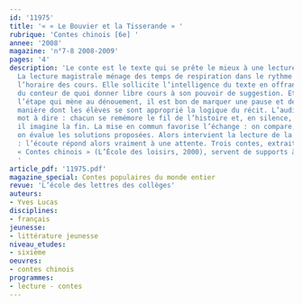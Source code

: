 ```yaml
---
id: '11975'
title: '« « Le Bouvier et la Tisserande » '
rubrique: 'Contes chinois [6e] '
annee: '2008'
magazine: 'n°7-8 2008-2009'
pages: '4'
description: 'Le conte est le texte qui se prête le mieux à une lecture magistrale.
  La lecture magistrale ménage des temps de respiration dans le rythme imposé par
  l’horaire des cours. Elle sollicite l’intelligence du texte en offrant à la voix
  du conteur de quoi donner libre cours à son pouvoir de suggestion. Et quand arrive
  l’étape qui mène au dénouement, il est bon de marquer une pause et de vérifier la
  manière dont les élèves se sont approprié la logique du récit. L’auditoire a son
  mot à dire : chacun se remémore le fil de l’histoire et, en silence, note comment
  il imagine la fin. La mise en commun favorise l’échange : on compare, on élimine,
  on évalue les solutions proposées. Alors intervient la lecture de la fin du récit
  : l’écoute répond alors vraiment à une attente. Trois contes, extraits du recueil
  « Contes chinois » (L’École des loisirs, 2000), servent de supports à cette démarche.
  '
article_pdf: '11975.pdf'
magazine_special: Contes populaires du monde entier
revue: 'L’école des lettres des collèges'
auteurs:
- Yves Lucas
disciplines:
- français
jeunesse:
- littérature jeunesse
niveau_etudes:
- sixième
oeuvres:
- contes chinois
programmes:
- lecture - contes
---
```

